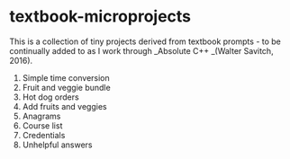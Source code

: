 # textbook-microprojects
This is a collection of tiny projects derived from textbook prompts - to be continually added to as I work through _Absolute C++ _(Walter Savitch, 2016). 

1. Simple time conversion
2. Fruit and veggie bundle
3. Hot dog orders
4. Add fruits and veggies
5. Anagrams
6. Course list
7. Credentials
8. Unhelpful answers
